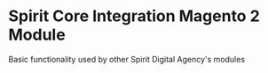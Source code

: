 # Spirit Core Integration Magento 2 Module

Basic functionality used by other Spirit Digital Agency's modules
